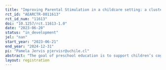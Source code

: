 ```yaml
---
title: "Improving Parental Stimulation in a childcare setting: a cluster-randomised controlled trial in marginalized urban areas in Argentina"
rct_id: "AEARCTR-0011613"
rct_id_num: "11613"
doi: "10.1257/rct.11613-1.0"
date: "2023-06-20"
status: "in_development"
jel: "nan"
start_year: "2023-06-21"
end_year: "2024-12-31"
pi: "Pamela Jervis pjervisr@uchile.cl"
abstract: "The goal of preschool education is to support children’s cognitive, physical, and socioemotional development, providing a safe and nurturing environment for young children to learn and interact with their peers. However, in 2022 Mendoza, Argentina, the provincial oral fluency census showed that 59% of 2nd graders are at a critical level and 19% at a basic level, while only 22% are at or above expected. Recognising the lack of access to public preschools and additionally the lack of motivation among parents to send their child to preschools, the Dirección General de Escuelas de la Provincia de Mendoza launched the “Nutrition Language Program” (NLP) to provide tools to ‘vulnerable’ families. The study aims to measure the causal effect in the teacher-led parent training on child development (cognitive, language, motor, and socioemotional skills), child development knowledge and parenting behavior (on aspects such as parenting practices, role efficacy and satisfaction, and parenting competencies), and level of well-being. The evaluation will test if these programme improvements lead to an increase in child development outcomes using a cluster randomised control trial."
layout: registration
---
```


